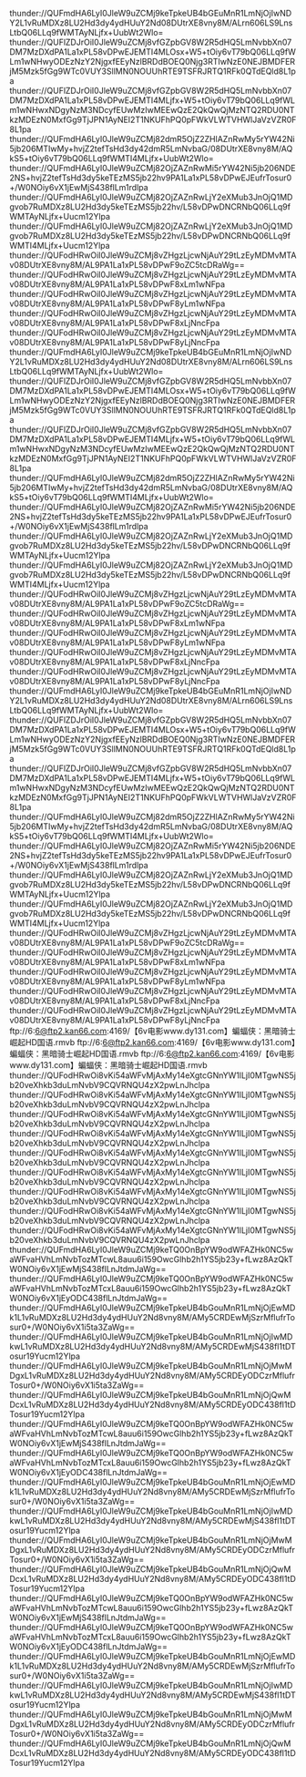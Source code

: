 thunder://QUFmdHA6LyI0JleW9uZCMj9keTpkeUB4bGEuMnR1LmNjOjIwNDY2L1vRuMDXz8LU2Hd3dy4ydHUuY2Nd08DUtrXE8vny8M/ALrn606LS9LnsLtbQ06LLq9fWMTAyNLjfx+UubWt2Wlo=
thunder://QUFlZDJrOiI0JleW9uZCMj8vfGZpbGV8W2R5dHQ5LmNvbbXn07DM7MzDXdPA1La1xPL58vDPwEJEMTI4MLOsx+W5+tOiy6vT79bQ06LLq9fWLm1wNHwyODEzNzY2NjgxfEEyNzlBRDdBOEQ0Njg3RTIwNzE0NEJBMDFERjM5Mzk5fGg9WTc0VUY3SllMN0NOUUhRTE9TSFRJRTQ1RFk0QTdEQld8L1pa
thunder://QUFlZDJrOiI0JleW9uZCMj8vfGZpbGV8W2R5dHQ5LmNvbbXn07DM7MzDXdPA1La1xPL58vDPwEJEMTI4MLjfx+W5+tOiy6vT79bQ06LLq9fWLm1wNHwxNDgyNzM3NDcyfEUwMzIwMEEwQzE2QkQwQjMzNTQ2RDU0NTkzMDEzN0MxfGg9TjJPN1AyNEI2T1NKUFhPQ0pFWkVLWTVHWlJaVzVZR0F8L1pa
thunder://QUFmdHA6LyI0JleW9uZCMj82dmR5OjZ2ZHlAZnRwMy5rYW42Ni5jb206MTIwMy+hvjZ2tefTsHd3dy42dmR5LmNvbaG/08DUtrXE8vny8M/AQkS5+tOiy6vT79bQ06LLq9fWMTI4MLjfx+UubWt2Wlo=
thunder://QUFmdHA6LyI0JleW9uZCMj82OjZAZnRwMi5rYW42Ni5jb206NDE2NS+hvjZ2tefTsHd3dy5keTEzMS5jb22hv9PA1La1xPL58vDPwEJEufrTosur0+/W0NOiy6vX1jEwMjS438flLm1rdlpa
thunder://QUFmdHA6LyI0JleW9uZCMj82OjZAZnRwLjY2eXMub3JnOjQ1MDgvob7RuMDXz8LU2Hd3dy5keTEzMS5jb22hv/L58vDPwDNCRNbQ06LLq9fWMTAyNLjfx+Uucm12Ylpa
thunder://QUFmdHA6LyI0JleW9uZCMj82OjZAZnRwLjY2eXMub3JnOjQ1MDgvob7RuMDXz8LU2Hd3dy5keTEzMS5jb22hv/L58vDPwDNCRNbQ06LLq9fWMTI4MLjfx+Uucm12Ylpa
thunder://QUFodHRwOiI0JleW9uZCMj8vZHgzLjcwNjAuY29tLzEyMDMvMTAv08DUtrXE8vny8M/AL9PA1La1xPL58vDPwF9oZC5tcDRaWg==
thunder://QUFodHRwOiI0JleW9uZCMj8vZHgzLjcwNjAuY29tLzEyMDMvMTAv08DUtrXE8vny8M/AL9PA1La1xPL58vDPwF8xLm1wNFpa
thunder://QUFodHRwOiI0JleW9uZCMj8vZHgzLjcwNjAuY29tLzEyMDMvMTAv08DUtrXE8vny8M/AL9PA1La1xPL58vDPwF8yLm1wNFpa
thunder://QUFodHRwOiI0JleW9uZCMj8vZHgzLjcwNjAuY29tLzEyMDMvMTAv08DUtrXE8vny8M/AL9PA1La1xPL58vDPwF8xLjNncFpa
thunder://QUFodHRwOiI0JleW9uZCMj8vZHgzLjcwNjAuY29tLzEyMDMvMTAv08DUtrXE8vny8M/AL9PA1La1xPL58vDPwF8yLjNncFpa
thunder://QUFmdHA6LyI0JleW9uZCMj9keTpkeUB4bGEuMnR1LmNjOjIwNDY2L1vRuMDXz8LU2Hd3dy4ydHUuY2Nd08DUtrXE8vny8M/ALrn606LS9LnsLtbQ06LLq9fWMTAyNLjfx+UubWt2Wlo=
thunder://QUFlZDJrOiI0JleW9uZCMj8vfGZpbGV8W2R5dHQ5LmNvbbXn07DM7MzDXdPA1La1xPL58vDPwEJEMTI4MLOsx+W5+tOiy6vT79bQ06LLq9fWLm1wNHwyODEzNzY2NjgxfEEyNzlBRDdBOEQ0Njg3RTIwNzE0NEJBMDFERjM5Mzk5fGg9WTc0VUY3SllMN0NOUUhRTE9TSFRJRTQ1RFk0QTdEQld8L1pa
thunder://QUFlZDJrOiI0JleW9uZCMj8vfGZpbGV8W2R5dHQ5LmNvbbXn07DM7MzDXdPA1La1xPL58vDPwEJEMTI4MLjfx+W5+tOiy6vT79bQ06LLq9fWLm1wNHwxNDgyNzM3NDcyfEUwMzIwMEEwQzE2QkQwQjMzNTQ2RDU0NTkzMDEzN0MxfGg9TjJPN1AyNEI2T1NKUFhPQ0pFWkVLWTVHWlJaVzVZR0F8L1pa
thunder://QUFmdHA6LyI0JleW9uZCMj82dmR5OjZ2ZHlAZnRwMy5rYW42Ni5jb206MTIwMy+hvjZ2tefTsHd3dy42dmR5LmNvbaG/08DUtrXE8vny8M/AQkS5+tOiy6vT79bQ06LLq9fWMTI4MLjfx+UubWt2Wlo=
thunder://QUFmdHA6LyI0JleW9uZCMj82OjZAZnRwMi5rYW42Ni5jb206NDE2NS+hvjZ2tefTsHd3dy5keTEzMS5jb22hv9PA1La1xPL58vDPwEJEufrTosur0+/W0NOiy6vX1jEwMjS438flLm1rdlpa
thunder://QUFmdHA6LyI0JleW9uZCMj82OjZAZnRwLjY2eXMub3JnOjQ1MDgvob7RuMDXz8LU2Hd3dy5keTEzMS5jb22hv/L58vDPwDNCRNbQ06LLq9fWMTAyNLjfx+Uucm12Ylpa
thunder://QUFmdHA6LyI0JleW9uZCMj82OjZAZnRwLjY2eXMub3JnOjQ1MDgvob7RuMDXz8LU2Hd3dy5keTEzMS5jb22hv/L58vDPwDNCRNbQ06LLq9fWMTI4MLjfx+Uucm12Ylpa
thunder://QUFodHRwOiI0JleW9uZCMj8vZHgzLjcwNjAuY29tLzEyMDMvMTAv08DUtrXE8vny8M/AL9PA1La1xPL58vDPwF9oZC5tcDRaWg==
thunder://QUFodHRwOiI0JleW9uZCMj8vZHgzLjcwNjAuY29tLzEyMDMvMTAv08DUtrXE8vny8M/AL9PA1La1xPL58vDPwF8xLm1wNFpa
thunder://QUFodHRwOiI0JleW9uZCMj8vZHgzLjcwNjAuY29tLzEyMDMvMTAv08DUtrXE8vny8M/AL9PA1La1xPL58vDPwF8yLm1wNFpa
thunder://QUFodHRwOiI0JleW9uZCMj8vZHgzLjcwNjAuY29tLzEyMDMvMTAv08DUtrXE8vny8M/AL9PA1La1xPL58vDPwF8xLjNncFpa
thunder://QUFodHRwOiI0JleW9uZCMj8vZHgzLjcwNjAuY29tLzEyMDMvMTAv08DUtrXE8vny8M/AL9PA1La1xPL58vDPwF8yLjNncFpa
thunder://QUFmdHA6LyI0JleW9uZCMj9keTpkeUB4bGEuMnR1LmNjOjIwNDY2L1vRuMDXz8LU2Hd3dy4ydHUuY2Nd08DUtrXE8vny8M/ALrn606LS9LnsLtbQ06LLq9fWMTAyNLjfx+UubWt2Wlo=
thunder://QUFlZDJrOiI0JleW9uZCMj8vfGZpbGV8W2R5dHQ5LmNvbbXn07DM7MzDXdPA1La1xPL58vDPwEJEMTI4MLOsx+W5+tOiy6vT79bQ06LLq9fWLm1wNHwyODEzNzY2NjgxfEEyNzlBRDdBOEQ0Njg3RTIwNzE0NEJBMDFERjM5Mzk5fGg9WTc0VUY3SllMN0NOUUhRTE9TSFRJRTQ1RFk0QTdEQld8L1pa
thunder://QUFlZDJrOiI0JleW9uZCMj8vfGZpbGV8W2R5dHQ5LmNvbbXn07DM7MzDXdPA1La1xPL58vDPwEJEMTI4MLjfx+W5+tOiy6vT79bQ06LLq9fWLm1wNHwxNDgyNzM3NDcyfEUwMzIwMEEwQzE2QkQwQjMzNTQ2RDU0NTkzMDEzN0MxfGg9TjJPN1AyNEI2T1NKUFhPQ0pFWkVLWTVHWlJaVzVZR0F8L1pa
thunder://QUFmdHA6LyI0JleW9uZCMj82dmR5OjZ2ZHlAZnRwMy5rYW42Ni5jb206MTIwMy+hvjZ2tefTsHd3dy42dmR5LmNvbaG/08DUtrXE8vny8M/AQkS5+tOiy6vT79bQ06LLq9fWMTI4MLjfx+UubWt2Wlo=
thunder://QUFmdHA6LyI0JleW9uZCMj82OjZAZnRwMi5rYW42Ni5jb206NDE2NS+hvjZ2tefTsHd3dy5keTEzMS5jb22hv9PA1La1xPL58vDPwEJEufrTosur0+/W0NOiy6vX1jEwMjS438flLm1rdlpa
thunder://QUFmdHA6LyI0JleW9uZCMj82OjZAZnRwLjY2eXMub3JnOjQ1MDgvob7RuMDXz8LU2Hd3dy5keTEzMS5jb22hv/L58vDPwDNCRNbQ06LLq9fWMTAyNLjfx+Uucm12Ylpa
thunder://QUFmdHA6LyI0JleW9uZCMj82OjZAZnRwLjY2eXMub3JnOjQ1MDgvob7RuMDXz8LU2Hd3dy5keTEzMS5jb22hv/L58vDPwDNCRNbQ06LLq9fWMTI4MLjfx+Uucm12Ylpa
thunder://QUFodHRwOiI0JleW9uZCMj8vZHgzLjcwNjAuY29tLzEyMDMvMTAv08DUtrXE8vny8M/AL9PA1La1xPL58vDPwF9oZC5tcDRaWg==
thunder://QUFodHRwOiI0JleW9uZCMj8vZHgzLjcwNjAuY29tLzEyMDMvMTAv08DUtrXE8vny8M/AL9PA1La1xPL58vDPwF8xLm1wNFpa
thunder://QUFodHRwOiI0JleW9uZCMj8vZHgzLjcwNjAuY29tLzEyMDMvMTAv08DUtrXE8vny8M/AL9PA1La1xPL58vDPwF8yLm1wNFpa
thunder://QUFodHRwOiI0JleW9uZCMj8vZHgzLjcwNjAuY29tLzEyMDMvMTAv08DUtrXE8vny8M/AL9PA1La1xPL58vDPwF8xLjNncFpa
thunder://QUFodHRwOiI0JleW9uZCMj8vZHgzLjcwNjAuY29tLzEyMDMvMTAv08DUtrXE8vny8M/AL9PA1La1xPL58vDPwF8yLjNncFpa
ftp://6:6@ftp2.kan66.com:4169/【6v电影www.dy131.com】蝙蝠侠：黑暗骑士崛起HD国语.rmvb
ftp://6:6@ftp2.kan66.com:4169/【6v电影www.dy131.com】蝙蝠侠：黑暗骑士崛起HD国语.rmvb
ftp://6:6@ftp2.kan66.com:4169/【6v电影www.dy131.com】蝙蝠侠：黑暗骑士崛起HD国语.rmvb
thunder://QUFodHRwOi8vKi54aWFvMjAxMy14eXgtcGNnYW1lLjI0MTgwNS5jb20veXhkb3duLmNvbV9CQVRNQU4zX2pwLnJhclpa
thunder://QUFodHRwOi8vKi54aWFvMjAxMy14eXgtcGNnYW1lLjI0MTgwNS5jb20veXhkb3duLmNvbV9CQVRNQU4zX2pwLnJhclpa
thunder://QUFodHRwOi8vKi54aWFvMjAxMy14eXgtcGNnYW1lLjI0MTgwNS5jb20veXhkb3duLmNvbV9CQVRNQU4zX2pwLnJhclpa
thunder://QUFodHRwOi8vKi54aWFvMjAxMy14eXgtcGNnYW1lLjI0MTgwNS5jb20veXhkb3duLmNvbV9CQVRNQU4zX2pwLnJhclpa
thunder://QUFodHRwOi8vKi54aWFvMjAxMy14eXgtcGNnYW1lLjI0MTgwNS5jb20veXhkb3duLmNvbV9CQVRNQU4zX2pwLnJhclpa
thunder://QUFodHRwOi8vKi54aWFvMjAxMy14eXgtcGNnYW1lLjI0MTgwNS5jb20veXhkb3duLmNvbV9CQVRNQU4zX2pwLnJhclpa
thunder://QUFodHRwOi8vKi54aWFvMjAxMy14eXgtcGNnYW1lLjI0MTgwNS5jb20veXhkb3duLmNvbV9CQVRNQU4zX2pwLnJhclpa
thunder://QUFodHRwOi8vKi54aWFvMjAxMy14eXgtcGNnYW1lLjI0MTgwNS5jb20veXhkb3duLmNvbV9CQVRNQU4zX2pwLnJhclpa
thunder://QUFodHRwOi8vKi54aWFvMjAxMy14eXgtcGNnYW1lLjI0MTgwNS5jb20veXhkb3duLmNvbV9CQVRNQU4zX2pwLnJhclpa
thunder://QUFmdHA6LyI0JleW9uZCMj9keTQ0OnBpYW9odWFAZHk0NC5waWFvaHVhLmNvbTozMTcwL8auu6i159OwcGlhb2h1YS5jb23y+fLwz8AzQkTW0NOiy6vX1jEwMjS438flLnJtdmJaWg==
thunder://QUFmdHA6LyI0JleW9uZCMj9keTQ0OnBpYW9odWFAZHk0NC5waWFvaHVhLmNvbTozMTcxL8auu6i159OwcGlhb2h1YS5jb23y+fLwz8AzQkTW0NOiy6vX1jEyODC438flLnJtdmJaWg==
thunder://QUFmdHA6LyI0JleW9uZCMj9keTpkeUB4bGouMnR1LmNjOjEwMDk1L1vRuMDXz8LU2Hd3dy4ydHUuY2Nd8vny8M/AMy5CRDEwMjSzrMflufrTosur0+/W0NOiy6vX1i5ta3ZaWg==
thunder://QUFmdHA6LyI0JleW9uZCMj9keTpkeUB4bGouMnR1LmNjOjIwMDkwL1vRuMDXz8LU2Hd3dy4ydHUuY2Nd8vny8M/AMy5CRDEwMjS438fl1tDTosur19Yucm12Ylpa
thunder://QUFmdHA6LyI0JleW9uZCMj9keTpkeUB4bGouMnR1LmNjOjMwMDgxL1vRuMDXz8LU2Hd3dy4ydHUuY2Nd8vny8M/AMy5CRDEyODCzrMflufrTosur0+/W0NOiy6vX1i5ta3ZaWg==
thunder://QUFmdHA6LyI0JleW9uZCMj9keTpkeUB4bGouMnR1LmNjOjQwMDcxL1vRuMDXz8LU2Hd3dy4ydHUuY2Nd8vny8M/AMy5CRDEyODC438fl1tDTosur19Yucm12Ylpa
thunder://QUFmdHA6LyI0JleW9uZCMj9keTQ0OnBpYW9odWFAZHk0NC5waWFvaHVhLmNvbTozMTcwL8auu6i159OwcGlhb2h1YS5jb23y+fLwz8AzQkTW0NOiy6vX1jEwMjS438flLnJtdmJaWg==
thunder://QUFmdHA6LyI0JleW9uZCMj9keTQ0OnBpYW9odWFAZHk0NC5waWFvaHVhLmNvbTozMTcxL8auu6i159OwcGlhb2h1YS5jb23y+fLwz8AzQkTW0NOiy6vX1jEyODC438flLnJtdmJaWg==
thunder://QUFmdHA6LyI0JleW9uZCMj9keTpkeUB4bGouMnR1LmNjOjEwMDk1L1vRuMDXz8LU2Hd3dy4ydHUuY2Nd8vny8M/AMy5CRDEwMjSzrMflufrTosur0+/W0NOiy6vX1i5ta3ZaWg==
thunder://QUFmdHA6LyI0JleW9uZCMj9keTpkeUB4bGouMnR1LmNjOjIwMDkwL1vRuMDXz8LU2Hd3dy4ydHUuY2Nd8vny8M/AMy5CRDEwMjS438fl1tDTosur19Yucm12Ylpa
thunder://QUFmdHA6LyI0JleW9uZCMj9keTpkeUB4bGouMnR1LmNjOjMwMDgxL1vRuMDXz8LU2Hd3dy4ydHUuY2Nd8vny8M/AMy5CRDEyODCzrMflufrTosur0+/W0NOiy6vX1i5ta3ZaWg==
thunder://QUFmdHA6LyI0JleW9uZCMj9keTpkeUB4bGouMnR1LmNjOjQwMDcxL1vRuMDXz8LU2Hd3dy4ydHUuY2Nd8vny8M/AMy5CRDEyODC438fl1tDTosur19Yucm12Ylpa
thunder://QUFmdHA6LyI0JleW9uZCMj9keTQ0OnBpYW9odWFAZHk0NC5waWFvaHVhLmNvbTozMTcwL8auu6i159OwcGlhb2h1YS5jb23y+fLwz8AzQkTW0NOiy6vX1jEwMjS438flLnJtdmJaWg==
thunder://QUFmdHA6LyI0JleW9uZCMj9keTQ0OnBpYW9odWFAZHk0NC5waWFvaHVhLmNvbTozMTcxL8auu6i159OwcGlhb2h1YS5jb23y+fLwz8AzQkTW0NOiy6vX1jEyODC438flLnJtdmJaWg==
thunder://QUFmdHA6LyI0JleW9uZCMj9keTpkeUB4bGouMnR1LmNjOjEwMDk1L1vRuMDXz8LU2Hd3dy4ydHUuY2Nd8vny8M/AMy5CRDEwMjSzrMflufrTosur0+/W0NOiy6vX1i5ta3ZaWg==
thunder://QUFmdHA6LyI0JleW9uZCMj9keTpkeUB4bGouMnR1LmNjOjIwMDkwL1vRuMDXz8LU2Hd3dy4ydHUuY2Nd8vny8M/AMy5CRDEwMjS438fl1tDTosur19Yucm12Ylpa
thunder://QUFmdHA6LyI0JleW9uZCMj9keTpkeUB4bGouMnR1LmNjOjMwMDgxL1vRuMDXz8LU2Hd3dy4ydHUuY2Nd8vny8M/AMy5CRDEyODCzrMflufrTosur0+/W0NOiy6vX1i5ta3ZaWg==
thunder://QUFmdHA6LyI0JleW9uZCMj9keTpkeUB4bGouMnR1LmNjOjQwMDcxL1vRuMDXz8LU2Hd3dy4ydHUuY2Nd8vny8M/AMy5CRDEyODC438fl1tDTosur19Yucm12Ylpa